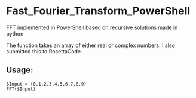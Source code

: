 # Fast_Fourier_Transform_PowerShell
FFT implemented in PowerShell based on recursive solutions made in python

The function takes an array of either real or complex numbers. I also submitted this to RosettaCode.

## Usage:
  ```
  $Input = (0,1,2,3,4,5,6,7,8,9)
  FFT($Input)
  ```

